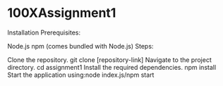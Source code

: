# 100XAssignment1
Installation
Prerequisites:

Node.js
npm (comes bundled with Node.js)
Steps:

Clone the repository.
git clone [repository-link]
Navigate to the project directory.
cd assignment1
Install the required dependencies.
npm install
Start the application using:node index.js/npm start
